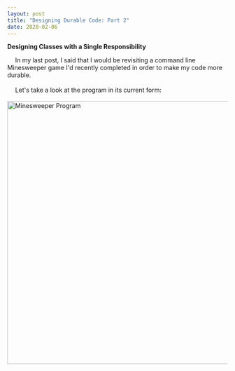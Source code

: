 ```yaml
---
layout: post
title: "Designing Durable Code: Part 2"
date: 2020-02-06
---
```


<p><b>Designing Classes with a Single Responsibility</b></p>
&emsp; In my last post, I said that I would be revisiting a command line Minesweeper game I'd recently completed in order to make my code more durable.
<br>
<br>
&emsp; Let's take a look at the program in its current form:
<br>
<br>
<img height="600" width="650" src="https://user-images.githubusercontent.com/34899774/73974146-d836a700-48f1-11ea-8d36-10defb2f9791.png" alt="Minesweeper Program">

